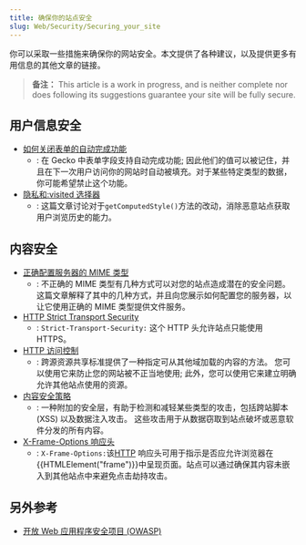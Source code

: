 ```yaml
---
title: 确保你的站点安全
slug: Web/Security/Securing_your_site
---
```

你可以采取一些措施来确保你的网站安全。本文提供了各种建议，以及提供更多有用信息的其他文章的链接。

> **备注：** This article is a work in progress, and is neither complete nor does following its suggestions guarantee your site will be fully secure.

## 用户信息安全

- [如何关闭表单的自动完成功能](/zh-CN/How_to_Turn_Off_Form_Autocompletion)
  - : 在 Gecko 中表单字段支持自动完成功能; 因此他们的值可以被记住，并且在下一次用户访问你的网站时自动被填充。对于某些特定类型的数据，你可能希望禁止这个功能。
- [隐私和:visited 选择器](/zh-CN/CSS/Privacy_and_the_:visited_selector)
  - : 这篇文章讨论对于`getComputedStyle()`方法的改动，消除恶意站点获取用户浏览历史的能力。

## 内容安全

- [正确配置服务器的 MIME 类型](/zh-CN/Properly_Configuring_Server_MIME_Types)
  - : 不正确的 MIME 类型有几种方式可以对您的站点造成潜在的安全问题。这篇文章解释了其中的几种方式，并且向您展示如何配置您的服务器，以让它使用正确的 MIME 类型提供文件服务。
- [HTTP Strict Transport Security](/zh-CN/Security/HTTP_Strict_Transport_Security)
  - : `Strict-Transport-Security:` 这个 HTTP 头允许站点只能使用 HTTPS。
- [HTTP 访问控制](/En/HTTP_access_control)
  - : 跨源资源共享标准提供了一种指定可从其他域加载的内容的方法。 您可以使用它来防止您的网站被不正当地使用; 此外，您可以使用它来建立明确允许其他站点使用的资源。
- [内容安全策略](/zh-CN/Security/CSP)
  - : 一种附加的安全层，有助于检测和减轻某些类型的攻击，包括跨站脚本 (XSS) 以及数据注入攻击。 这些攻击用于从数据窃取到站点破坏或恶意软件分发的所有内容。
- [X-Frame-Options 响应头](/zh-CN/docs/Web/HTTP/X-Frame-Options)
  - : `X-Frame-Options:`该[HTTP](/zh-CN/HTTP) 响应头可用于指示是否应允许浏览器在{{HTMLElement("frame")}}中呈现页面。站点可以通过确保其内容未嵌入到其他站点中来避免点击劫持攻击。

## 另外参考

- [开放 Web 应用程序安全项目 (OWASP)](http://www.owasp.org/)

